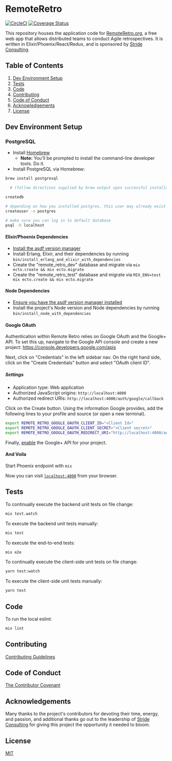 # RemoteRetro

[![CircleCI](https://circleci.com/gh/stride-nyc/remote_retro.svg?style=shield)](https://circleci.com/gh/stride-nyc/remote_retro)
[![Coverage Status](https://coveralls.io/repos/github/stride-nyc/remote_retro/badge.svg)](https://coveralls.io/github/stride-nyc/remote_retro?branch=master)

This repository houses the application code for [RemoteRetro.org](http://remoteretro.org), a free web app that allows distributed teams to conduct Agile retrospectives. It is written in Elixir/Phoenix/React/Redux, and is sponsored by [Stride Consulting](https://www.stridenyc.com).

## Table of Contents

1. [Dev Environment Setup](#dev-environment-setup)
1. [Tests](#tests)
1. [Code](#code)
1. [Contributing](#contributing)
1. [Code of Conduct](#code-of-conduct)
1. [Acknowledgements](#acknowledgements)
1. [License](#license)

## Dev Environment Setup

### PostgreSQL

- Install [Homebrew](http://brew.sh/)
  - **Note:** You'll be prompted to install the command-line developer tools. Do it.
- Install PostgreSQL via Homebrew:

```bash
brew install postgresql

  # (follow directions supplied by brew output upon successful installation)

createdb

# depending on how you installed postgres, this user may already exist
createuser -s postgres

# make sure you can log in to default database
psql -h localhost
```

#### Elixir/Phoenix Dependencies

- [Install the asdf version manager](https://asdf-vm.com/#/core-manage-asdf-vm)
- Install Erlang, Elixir, and their dependencies by running `bin/install_erlang_and_elixir_with_dependencies`
- Create the "remote_retro_dev" database and migrate via `mix ecto.create && mix ecto.migrate`
- Create the "remote_retro_test" database and migrate via `MIX_ENV=test mix ecto.create && mix ecto.migrate`

#### Node Dependencies

- [Ensure you have the asdf version manager installed](https://asdf-vm.com/#/core-manage-asdf-vm)
- Install the project's Node version and Node dependencies by running `bin/install_node_with_dependencies`

#### Google OAuth

Authentication within Remote Retro relies on Google OAuth and the Google+ API. To set this up, navigate to the Google API console and create a new project: <https://console.developers.google.com/apis>

Next, click on "Credentials" in the left sidebar nav. On the right hand side, click on the "Create Credentials" button and select "OAuth client ID".

##### Settings

- Application type: Web application
- Authorized JavaScript origins: `http://localhost:4000`
- Authorized redirect URIs: `http://localhost:4000/auth/google/callback`

Click on the Create button. Using the information Google provides, add the following lines to your profile and source (or open a new terminal).

```bash
export REMOTE_RETRO_GOOGLE_OAUTH_CLIENT_ID="<Client Id>"
export REMOTE_RETRO_GOOGLE_OAUTH_CLIENT_SECRET="<Client secret>"
export REMOTE_RETRO_GOOGLE_OAUTH_REDIRECT_URI="http://localhost:4000/auth/google/callback"
```

Finally, [enable](https://console.developers.google.com/apis/api/plus.googleapis.com/overview) the Google+ API for your project.

#### And Voila

Start Phoenix endpoint with `mix`

Now you can visit [`localhost:4000`](http://localhost:4000) from your browser.

## Tests

To continually execute the backend unit tests on file change:

```bash
mix test.watch
```

To execute the backend unit tests manually:

```bash
mix test
```

To execute the end-to-end tests:

```bash
mix e2e
```

To continually execute the client-side unit tests on file change:

```bash
yarn test:watch
```

To execute the client-side unit tests manually:

```bash
yarn test
```

## Code

To run the local eslint:

```bash
mix lint
```

## Contributing

[Contributing Guidelines](CONTRIBUTING.md)

## Code of Conduct

[The Contributor Covenant](CODE_OF_CONDUCT.md)

## Acknowledgements

Many thanks to the project's contributors for devoting their time, energy, and passion, and additional thanks go out to the leadership of [Stride Consulting](https://www.stridenyc.com) for giving this project the opportunity it needed to bloom.

## License

[MIT](LICENSE)
